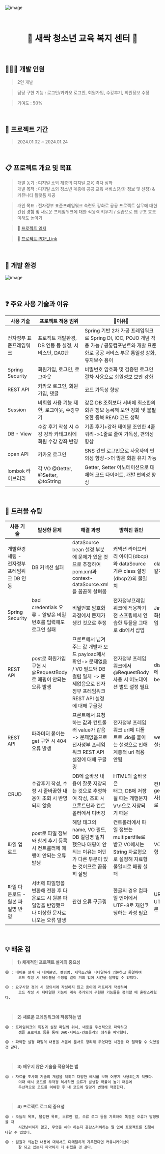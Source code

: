 ![image](https://github.com/hyewonkim1996/edu_project/assets/153244876/8eafaf96-1883-4d6b-ae61-8ae712cc5866)

&nbsp;
&nbsp;

<h1 align="center"> 🌱 새싹 청소년 교육 복지 센터 🌱 </h1>

&nbsp;
&nbsp;

## 👩🏻‍💻 개발 인원
> 2인 개발

> 담당 구현 기능 : 로그인/카카오 로그인, 회원가입, 수강후기, 회원정보 수정

> 기여도 : 50%

&nbsp;
&nbsp;

## 📆 프로젝트 기간
> 2024.01.02 ~ 2024.01.24

&nbsp;
&nbsp;

## 📋 프로젝트 개요 및 목표
> 개발 동기 : 디지털 소외 계층의 디지털 교육 격차 심화  
> 개발 목적 : 디지털 소외 청소년 계층에 공공 교육 서비스(강좌 정보 및 신청) & 커뮤니티 플랫폼 제공

> 개인 목표 : 전자정부 표준프레임워크 숙련도 강화로 공공 프로젝트 실무에 대한 간접 경험 및 새로운 프레임워크에 대한 적응력 키우기 / 실습으로 웹 구조 흐름 이해도 높이기 

> 🔗 [프로젝트 일지](https://hyewonkim1996.tistory.com/category/%F0%9F%93%81%20%ED%94%84%EB%A1%9C%EC%A0%9D%ED%8A%B8%20%EC%9D%BC%EC%A7%80/%F0%9F%91%A9%E2%80%8D%F0%9F%8F%AB%20eGov%20-%20%EA%B3%B5%EA%B3%B5%20%EA%B5%90%EC%9C%A1%20%EC%84%9C%EB%B9%84%EC%8A%A4?page=2)

> 🔗 [프로젝트 PDF_Link](https://github.com/hyewonkim1996/edu_project/blob/main/%EA%B3%B5%EA%B3%B5%20%EA%B5%90%EC%9C%A1%20%EC%84%9C%EB%B9%84%EC%8A%A4%20-%20%EC%83%88%EC%8B%B9%EC%B2%AD%EC%86%8C%EB%85%84%EA%B5%90%EC%9C%A1%EB%B3%B5%EC%A7%80%EC%84%BC%ED%84%B0.pdf)

&nbsp;
&nbsp;

## 🚧 개발 환경 
![image](https://github.com/hyewonkim1996/edu_project/assets/153244876/238b0c23-46e8-4e16-a132-944ce04b90d0)

&nbsp;

## ❓ 주요 사용 기술과 이유

|사용 기술|프로젝트 적용 범위|🌟이유🌟|
|------|---|---|
|전자정부 표준프레임워크|프로젝트 개발환경, DB 연동 등 설정, 서비스단, DAO단|Spring 기반 2차 가공 프레임워크로 Spring DI, IOC, POJO 개념 적용 가능 / 공통컴포넌트와 개발 표준화로 공공 서비스 부문 통일성 강화, 유지보수 용이|
|Spring Security|회원가입, 로그인, 로그아웃|비밀번호 암호화 및 검증된 로그인 절차 사용으로 회원정보 보안 강화|
|REST API|카카오 로그인, 회원가입, 댓글|코드 가독성 향상|
|Session|비회원 사용 기능 제한, 로그아웃, 수강후기|잦은 DB 조회보다 서버에 최소한의 회원 정보 등록해 보안 강화 및 불필요한 중복 READ 코드 생략|
|DB - View|수강 후기 작성 시 수강 강좌 카테고리에 회원 수강 강좌 반영|기존 후기+강좌 테이블 조인한 4줄 쿼리->1줄로 줄여 가독성, 편의성 향상|
|open API|카카오 로그인|SNS 간편 로그인으로 사용자의 편의성 향상->더 많은 회원 유치 가능|
|lombok 라이브러리|각 VO @Getter, @Setter, @toString|Getter, Setter 어노테이션으로 대체해 코드 다이어트, 개발 편의성 향상|

&nbsp;

## 🔑 트러블 슈팅

|사용 기술|발생한 문제|해결 과정|밝혀진 원인|해결 방법|
|------|---|---|------|------|
|개발환경 세팅 - 전자정부 프레임워크 DB 연동|DB 커넥션 실패|dataSource bean 설정 부분에 문제가 있을 것으로 추정하여 pom.xml과 context-dataSource.xml을 꼼꼼히 살펴봄|커넥션 라이브러리 아이디(dbcp)와 dataSource 기존 class 설정(dbcp2)의 불일치|class 설정을 아이디와 같게 수정|
|Spring Security|bad credentials 오류 - 알맞은 비밀번호를 입력해도 로그인 실패|비밀번호 암호화 과정에서 문제가 생긴 것으로 추정|전자정부프레임워크에 적용하기 전 스프링에서 연습한 튜플을 그대로 db에서 삽입|Java에서 비밀번호 암호화를 거친 새로운 튜플 삽입|
|REST API|post로 회원가입 구현 시 @RequestBody로 매핑이 안되는 오류 발생|프론트에서 넘겨주는 값 개발자 모드 payload에서 확인-> 문제없음 / VO 필드와 DB 컬럼 일치 -> 문제없음으로 전자정부 프레임워크 REST API 설정에 대해 구글링|전자정부 프레임워크에서 @RequestBody 사용 시 어노테이션 별도 설정 필요|dispatcher.servlet.xml에 messageConverter bean 설정|
|REST API|파라미터 붙이는 get 구현 시 404 오류 발생|프론트에서 요청하는 값과 컨트롤러 value가 같음 -> 문제없음으로 전자정부 프레임워크 REST API 설정에 대해 구글링|전자정부 프레임워크 url에 디폴트로 .do를 붙이는 설정으로 인해 계층적 url 적용 안됨|web.xml에서 url 매핑 설정 수정|
|CRUD|수강후기 작성, 수정 시 줄바꿈한 내용이 조회 시 반영되지 않음|DB에 줄바꿈 내용이 잘못 저장되는 것으로 추정하여 작성, 조회 시 프론트단과 컨트롤러에서 디버깅|HTML의 줄바꿈은 <br>태그, DB에 저장될 때는 개행문자 \r\n으로 저장되기 때문|컨트롤러에서 getter,setter,replace 사용하여 개행문자 태그로 변경|
|파일 업로드|post로 파일 정보와 함께 후기 등록 시 컨트롤러에 매팽이 안되는 오류 발생|해당 태그의 name, VO 필드, DB 컬럼명 일치했으나 매핑이 안 되는 이유는 어딘가 다른 부분이 있는 것이므로 꼼꼼히 살핌|컨트롤러에서 파일 정보는 multipartfile로 받고 VO에서는 String 자료형으로 설정해 자료형 불일치로 매핑 실패|VO 파일 정보 필드 자료형 multipartfile로 수정|
|파일 다운로드 - 원본 파일명 반영|서버에 파일명을 변환해 전환 후 다운로드 시 원본 파일명을 반영했으나 이상한 문자로 나오는 오류 발생|관련 오류 구글링|한글의 경우 컴파일 언어에서 UTF-8로 재인코딩하는 과정 필요|URLEncoder 사용해 UTF-8로 인코딩 후 원본 파일명 반영|

&nbsp;

## 💡 배운 점

> **1) 체계적인 프로젝트 설계의 중요성**

```
😄 : 테이블 설계 시 테이블명, 컬럼명, 제약조건을 디테일하게 의논하고 통일하여
      코드 작성 시 테이블을 수정할 일이 거의 없어 시간을 절약할 수 있었다.

😥 : 요구사항 정의 시 정의서에 작성하지 않고 종이에 러프하게 작성하여
      코드 작성 시 디테일한 기능이 계속 추가되어 구현한 기능들을 정리할 때 혼란스러웠다.
```
&nbsp;

> **2) 새로운 프레임워크에 적응하는 법**

```
😄 : 프레임워크의 특징과 설정 파일의 위치, 내용을 우선적으로 파악하고
      샘플 프로젝트 등을 통해 DAO-서비스-컨트롤러의 형식을 파악했다.

😥 : 파악한 설정 파일의 내용을 처음에 문서로 정리해 두었다면 시간을 더 절약할 수 있었을 것 같다.
```
&nbsp;

> **3) 배우지 않은 기술을 적용하는 법**

```
😄 : 자료를 조사해 기술의 개념을 익히고 다양한 예시를 보며 어떻게 사용되는지 익혔다.
      이때 예시 코드를 무작정 복사하면 오류가 발생할 확률이 높기 때문에
      우선적으로 코드를 이해한 후 내 코드에 알맞게 변형해 적용한다.
```
&nbsp;

> **4) 프로젝트 로그의 중요성**

```
😄 : 오늘의 목표, 달성한 목표, 보류한 일, 오류 로그 등을 기록하여 똑같은 오류가 발생했을 때
      시간낭비하지 않고, 무엇을 해야 하는지 혼란스러워하는 일 없이 프로젝트를 진행해 나갈 수 있었다.

😥 : 팀원과 의논한 내용에 대해서도 디테일하게 기록했다면 커뮤니케이션이
      잘 되고 있는지 파악하기 더 쉬웠을 것 같다.
```

